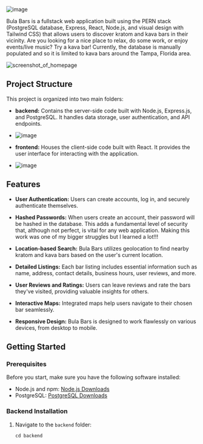 ![image](https://github.com/Hayden-git/capstone-project/assets/105612431/f08b3e2d-c9f0-4526-9f2c-397966198329)

Bula Bars is a fullstack web application built using the PERN stack (PostgreSQL database, Express, React, Node.js, and visual design with Tailwind CSS) that allows users to discover kratom and kava bars in their vicinity. Are you looking for a nice place to relax, do some work, or enjoy events/live music? Try a kava bar! Currently, the database is manually populated and so it is limited to kava bars around the Tampa, Florida area. 

![screenshot_of_homepage](https://github.com/Hayden-git/capstone-project/assets/105612431/8773f12e-22dd-4ae6-b0b6-ba388baafa80)


## Project Structure

This project is organized into two main folders:

- **backend:** Contains the server-side code built with Node.js, Express.js, and PostgreSQL. It handles data storage, user authentication, and API endpoints.
 - ![image](https://github.com/Hayden-git/capstone-project/assets/105612431/40124e53-3d7f-41cb-9567-3efbe0a7f479)

- **frontend:** Houses the client-side code built with React. It provides the user interface for interacting with the application.
 - ![image](https://github.com/Hayden-git/capstone-project/assets/105612431/bdf74cf8-473e-4027-9c38-029ce6a62988)

## Features

- **User Authentication:** Users can create accounts, log in, and securely authenticate themselves.

- **Hashed Passwords:** When users create an account, their password will be hashed in the database. This adds a fundamental level of security that, although not perfect, is vital for any web application. Making this work was one of my bigger struggles but I learned a lot!!!

- **Location-based Search:** Bula Bars utilizes geolocation to find nearby kratom and kava bars based on the user's current location.

- **Detailed Listings:** Each bar listing includes essential information such as name, address, contact details, business hours, user reviews, and more.

- **User Reviews and Ratings:** Users can leave reviews and rate the bars they've visited, providing valuable insights for others.

- **Interactive Maps:** Integrated maps help users navigate to their chosen bar seamlessly.

- **Responsive Design:** Bula Bars is designed to work flawlessly on various devices, from desktop to mobile.

## Getting Started

### Prerequisites

Before you start, make sure you have the following software installed:

- Node.js and npm: [Node.js Downloads](https://nodejs.org/en/download/)
- PostgreSQL: [PostgreSQL Downloads](https://www.postgresql.org/download/)

### Backend Installation

1. Navigate to the `backend` folder:

   ```shell
   cd backend
